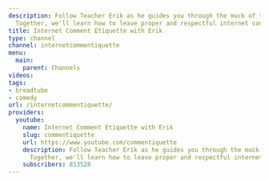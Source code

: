 ```yaml
---
description: Follow Teacher Erik as he guides you through the muck of the internet.
  Together, we'll learn how to leave proper and respectful internet comments!
title: Internet Comment Etiquette with Erik
type: channel
channel: internetcommentiquette
menu:
  main:
    parent: Channels
videos:
tags:
- breadtube
- comedy
url: /internetcommentiquette/
providers:
  youtube:
    name: Internet Comment Etiquette with Erik
    slug: commentiquette
    url: https://www.youtube.com/commentiquette
    description: Follow Teacher Erik as he guides you through the muck of the internet.
      Together, we'll learn how to leave proper and respectful internet comments!
    subscribers: 813528
---
```

